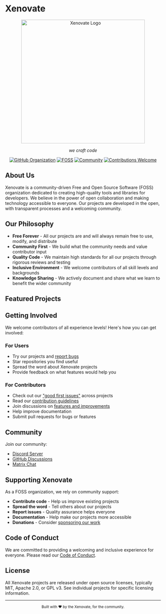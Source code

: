 # Xenovate

<div align="center">
  <img src="logo.png" alt="Xenovate Logo" width="400"/>
  <p><em>we craft code</em></p>
  
  [![GitHub Organization](https://img.shields.io/badge/GitHub-Organization-181717?logo=github)](https://github.com/xenovate-foss)
  [![FOSS](https://img.shields.io/badge/100%25-FOSS-green.svg)](https://github.com/xenovate)
  [![Community](https://img.shields.io/badge/For%20The-Community-blue)](https://github.com/xenovate)
  [![Contributions Welcome](https://img.shields.io/badge/contributions-welcome-brightgreen.svg)](CONTRIBUTING.md)
</div>

## About Us

Xenovate is a community-driven Free and Open Source Software (FOSS) organization dedicated to creating high-quality tools and libraries for developers. We believe in the power of open collaboration and making technology accessible to everyone. Our projects are developed in the open, with transparent processes and a welcoming community.

## Our Philosophy

- **Free Forever** - All our projects are and will always remain free to use, modify, and distribute
- **Community First** - We build what the community needs and value contributor input
- **Quality Code** - We maintain high standards for all our projects through rigorous reviews and testing
- **Inclusive Environment** - We welcome contributors of all skill levels and backgrounds
- **Knowledge Sharing** - We actively document and share what we learn to benefit the wider community

## Featured Projects


## Getting Involved

We welcome contributors of all experience levels! Here's how you can get involved:

### For Users

- Try our projects and [report bugs](https://github.com/xenovate/.github/issues)
- Star repositories you find useful
- Spread the word about Xenovate projects
- Provide feedback on what features would help you

### For Contributors

- Check out our ["good first issues"](https://github.com/orgs/xenovate/projects) across projects
- Read our [contribution guidelines](CONTRIBUTING.md)
- Join discussions on [features and improvements](https://github.com/orgs/xenovate/discussions)
- Help improve documentation
- Submit pull requests for bugs or features

## Community

Join our community:

- [Discord Server](https://discord.gg/xenovate)
- [GitHub Discussions](https://github.com/orgs/xenovate/discussions)
- [Matrix Chat](https://matrix.to/#/#xenovate:matrix.org)

## Supporting Xenovate

As a FOSS organization, we rely on community support:

- **Contribute code** - Help us improve existing projects
- **Spread the word** - Tell others about our projects
- **Report issues** - Quality assurance helps everyone
- **Documentation** - Help make our projects more accessible
- **Donations** - Consider [sponsoring our work](https://github.com/sponsors/xenovate)

## Code of Conduct

We are committed to providing a welcoming and inclusive experience for everyone. Please read our [Code of Conduct](CODE_OF_CONDUCT.md).

## License

All Xenovate projects are released under open source licenses, typically MIT, Apache 2.0, or GPL v3. See individual projects for specific licensing information.

---

<div align="center">
  <sub>Built with ❤️ by the Xenovate, for the community.</sub>
</div>
